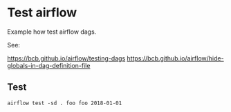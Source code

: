 # Test airflow

Example how test airflow dags.

See:

https://bcb.github.io/airflow/testing-dags
https://bcb.github.io/airflow/hide-globals-in-dag-definition-file

## Test

```airflow test -sd . foo foo 2018-01-01```

